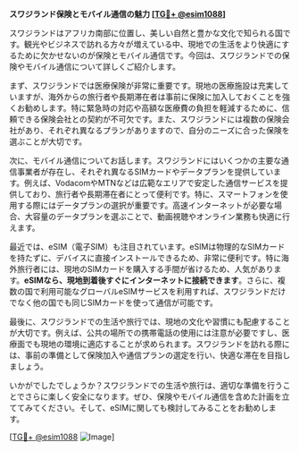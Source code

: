 **スワジランド保険とモバイル通信の魅力 [[TG💪+ @esim1088](https://t.me/s/esim1088)]**

スワジランドはアフリカ南部に位置し、美しい自然と豊かな文化で知られる国です。観光やビジネスで訪れる方々が増えている中、現地での生活をより快適にするために欠かせないのが保険とモバイル通信です。今回は、スワジランドでの保険やモバイル通信について詳しくご紹介します。

まず、スワジランドでは医療保険が非常に重要です。現地の医療施設は充実していますが、海外からの旅行者や長期滞在者は事前に保険に加入しておくことを強くお勧めします。特に緊急時の対応や高額な医療費の負担を軽減するために、信頼できる保険会社との契約が不可欠です。また、スワジランドには複数の保険会社があり、それぞれ異なるプランがありますので、自分のニーズに合った保険を選ぶことが大切です。

次に、モバイル通信についてお話します。スワジランドにはいくつかの主要な通信事業者が存在し、それぞれ異なるSIMカードやデータプランを提供しています。例えば、VodacomやMTNなどは広範なエリアで安定した通信サービスを提供しており、旅行者や長期滞在者にとって便利です。特に、スマートフォンを使用する際にはデータプランの選択が重要です。高速インターネットが必要な場合、大容量のデータプランを選ぶことで、動画視聴やオンライン業務も快適に行えます。

最近では、eSIM（電子SIM）も注目されています。eSIMは物理的なSIMカードを持たずに、デバイスに直接インストールできるため、非常に便利です。特に海外旅行者には、現地のSIMカードを購入する手間が省けるため、人気があります。**eSIMなら、現地到着後すぐにインターネットに接続できます**。さらに、複数の国で利用可能なグローバルeSIMサービスを利用すれば、スワジランドだけでなく他の国でも同じSIMカードを使って通信が可能です。

最後に、スワジランドでの生活や旅行では、現地の文化や習慣にも配慮することが大切です。例えば、公共の場所での携帯電話の使用には注意が必要ですし、医療面でも現地の環境に適応することが求められます。スワジランドを訪れる際には、事前の準備として保険加入や通信プランの選定を行い、快適な滞在を目指しましょう。

いかがでしたでしょうか？スワジランドでの生活や旅行は、適切な準備を行うことでさらに楽しく安全になります。ぜひ、保険やモバイル通信を含めた計画を立ててみてください。そして、eSIMに関しても検討してみることをお勧めします。

[[TG💪+ @esim1088](https://t.me/s/esim1088) ![Image](https://i.postimg.cc/Y0z9fWf4/image.png)]